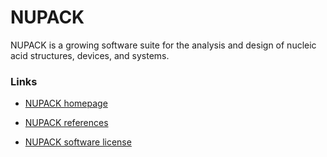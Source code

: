 # NUPACK

NUPACK is a growing software suite for the analysis and design of nucleic acid structures, devices, and systems.

### Links

* [NUPACK homepage](http://www.nupack.org/)

* [NUPACK references](http://www.nupack.org/home/references)

* [NUPACK software license](./LICENSE)
